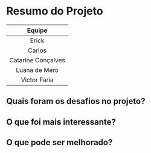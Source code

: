 # Resumo do Projeto
| Equipe |
| :--: |
| Erick |
| Carlos |
| Catarine Conçalves |
| Luana de Méro |
| Victor Faria |

## Quais foram os desafios no projeto?
## O que foi mais interessante?
## O que pode ser melhorado?


